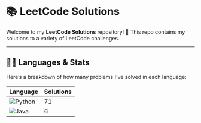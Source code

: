 # 📚 LeetCode Solutions

Welcome to my **LeetCode Solutions** repository! 🚀 This repo contains my solutions to a variety of LeetCode challenges.

---

## 🧑‍💻 Languages & Stats

Here’s a breakdown of how many problems I've solved in each language:

| Language      | Solutions |
| ------------- | ----------|
| ![Python](https://img.shields.io/badge/-Python-3776AB?style=flat&logo=python&logoColor=white) | 71 |
| ![Java](https://img.shields.io/badge/-Java-007396?style=flat&logo=java&logoColor=white) | 6 |





